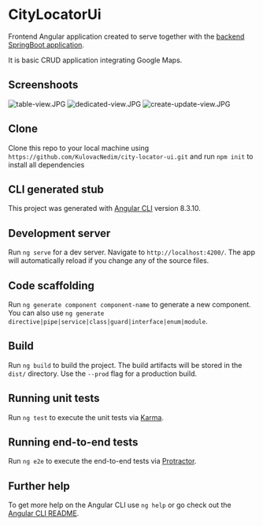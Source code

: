 # CityLocatorUi

Frontend Angular application created to serve together with the [backend SpringBoot application](https://github.com/KulovacNedim/city-locator).

It is basic CRUD application integrating Google Maps.

## Screenshoots

<img src="table-view.JPG" title="table view" alt="table-view.JPG">

<img src="dedicated-view.JPG" title="table view" alt="dedicated-view.JPG">

<img src="create-update-view.JPG" title="table view" alt="create-update-view.JPG">

## Clone

Clone this repo to your local machine using `https://github.com/KulovacNedim/city-locator-ui.git`
and run `npm init` to install all dependencies

## CLI generated stub

This project was generated with [Angular CLI](https://github.com/angular/angular-cli) version 8.3.10.

## Development server

Run `ng serve` for a dev server. Navigate to `http://localhost:4200/`. The app will automatically reload if you change any of the source files.

## Code scaffolding

Run `ng generate component component-name` to generate a new component. You can also use `ng generate directive|pipe|service|class|guard|interface|enum|module`.

## Build

Run `ng build` to build the project. The build artifacts will be stored in the `dist/` directory. Use the `--prod` flag for a production build.

## Running unit tests

Run `ng test` to execute the unit tests via [Karma](https://karma-runner.github.io).

## Running end-to-end tests

Run `ng e2e` to execute the end-to-end tests via [Protractor](http://www.protractortest.org/).

## Further help

To get more help on the Angular CLI use `ng help` or go check out the [Angular CLI README](https://github.com/angular/angular-cli/blob/master/README.md).
